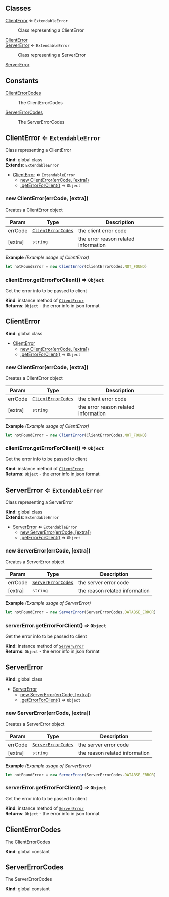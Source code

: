 ## Classes

<dl>
<dt><a href="#ClientError">ClientError</a> ⇐ <code>ExtendableError</code></dt>
<dd><p>Class representing a ClientError</p>
</dd>
<dt><a href="#ClientError">ClientError</a></dt>
<dd></dd>
<dt><a href="#ServerError">ServerError</a> ⇐ <code>ExtendableError</code></dt>
<dd><p>Class representing a ServerError</p>
</dd>
<dt><a href="#ServerError">ServerError</a></dt>
<dd></dd>
</dl>

## Constants

<dl>
<dt><a href="#ClientErrorCodes">ClientErrorCodes</a></dt>
<dd><p>The ClientErrorCodes</p>
</dd>
<dt><a href="#ServerErrorCodes">ServerErrorCodes</a></dt>
<dd><p>The ServerErrorCodes</p>
</dd>
</dl>

<a name="ClientError"></a>

## ClientError ⇐ <code>ExtendableError</code>
Class representing a ClientError

**Kind**: global class  
**Extends**: <code>ExtendableError</code>  

* [ClientError](#ClientError) ⇐ <code>ExtendableError</code>
    * [new ClientError(errCode, [extra])](#new_ClientError_new)
    * [.getErrorForClient()](#ClientError+getErrorForClient) ⇒ <code>Object</code>

<a name="new_ClientError_new"></a>

### new ClientError(errCode, [extra])
Creates a ClientError object


| Param | Type | Description |
| --- | --- | --- |
| errCode | [<code>ClientErrorCodes</code>](#ClientErrorCodes) | the client error code |
| [extra] | <code>string</code> | the error reason related information |

**Example** *(Example usage of ClientError)*  
```js
let notFoundError = new ClientError(ClientErrorCodes.NOT_FOUND)
```
<a name="ClientError+getErrorForClient"></a>

### clientError.getErrorForClient() ⇒ <code>Object</code>
Get the error info to be passed to client

**Kind**: instance method of [<code>ClientError</code>](#ClientError)  
**Returns**: <code>Object</code> - the error info in json format  
<a name="ClientError"></a>

## ClientError
**Kind**: global class  

* [ClientError](#ClientError)
    * [new ClientError(errCode, [extra])](#new_ClientError_new)
    * [.getErrorForClient()](#ClientError+getErrorForClient) ⇒ <code>Object</code>

<a name="new_ClientError_new"></a>

### new ClientError(errCode, [extra])
Creates a ClientError object


| Param | Type | Description |
| --- | --- | --- |
| errCode | [<code>ClientErrorCodes</code>](#ClientErrorCodes) | the client error code |
| [extra] | <code>string</code> | the error reason related information |

**Example** *(Example usage of ClientError)*  
```js
let notFoundError = new ClientError(ClientErrorCodes.NOT_FOUND)
```
<a name="ClientError+getErrorForClient"></a>

### clientError.getErrorForClient() ⇒ <code>Object</code>
Get the error info to be passed to client

**Kind**: instance method of [<code>ClientError</code>](#ClientError)  
**Returns**: <code>Object</code> - the error info in json format  
<a name="ServerError"></a>

## ServerError ⇐ <code>ExtendableError</code>
Class representing a ServerError

**Kind**: global class  
**Extends**: <code>ExtendableError</code>  

* [ServerError](#ServerError) ⇐ <code>ExtendableError</code>
    * [new ServerError(errCode, [extra])](#new_ServerError_new)
    * [.getErrorForClient()](#ServerError+getErrorForClient) ⇒ <code>Object</code>

<a name="new_ServerError_new"></a>

### new ServerError(errCode, [extra])
Creates a ServerError object


| Param | Type | Description |
| --- | --- | --- |
| errCode | [<code>ServerErrorCodes</code>](#ServerErrorCodes) | the server error code |
| [extra] | <code>string</code> | the reason related information |

**Example** *(Example usage of ServerError)*  
```js
let notFoundError = new ServerError(ServerErrorCodes.DATABSE_ERROR)
```
<a name="ServerError+getErrorForClient"></a>

### serverError.getErrorForClient() ⇒ <code>Object</code>
Get the error info to be passed to client

**Kind**: instance method of [<code>ServerError</code>](#ServerError)  
**Returns**: <code>Object</code> - the error info in json format  
<a name="ServerError"></a>

## ServerError
**Kind**: global class  

* [ServerError](#ServerError)
    * [new ServerError(errCode, [extra])](#new_ServerError_new)
    * [.getErrorForClient()](#ServerError+getErrorForClient) ⇒ <code>Object</code>

<a name="new_ServerError_new"></a>

### new ServerError(errCode, [extra])
Creates a ServerError object


| Param | Type | Description |
| --- | --- | --- |
| errCode | [<code>ServerErrorCodes</code>](#ServerErrorCodes) | the server error code |
| [extra] | <code>string</code> | the reason related information |

**Example** *(Example usage of ServerError)*  
```js
let notFoundError = new ServerError(ServerErrorCodes.DATABSE_ERROR)
```
<a name="ServerError+getErrorForClient"></a>

### serverError.getErrorForClient() ⇒ <code>Object</code>
Get the error info to be passed to client

**Kind**: instance method of [<code>ServerError</code>](#ServerError)  
**Returns**: <code>Object</code> - the error info in json format  
<a name="ClientErrorCodes"></a>

## ClientErrorCodes
The ClientErrorCodes

**Kind**: global constant  
<a name="ServerErrorCodes"></a>

## ServerErrorCodes
The ServerErrorCodes

**Kind**: global constant  
